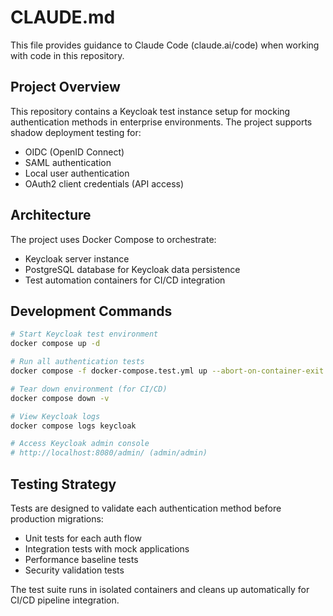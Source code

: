 # CLAUDE.md

This file provides guidance to Claude Code (claude.ai/code) when working with code in this repository.

## Project Overview

This repository contains a Keycloak test instance setup for mocking authentication methods in enterprise environments. The project supports shadow deployment testing for:

- OIDC (OpenID Connect)
- SAML authentication
- Local user authentication
- OAuth2 client credentials (API access)

## Architecture

The project uses Docker Compose to orchestrate:

- Keycloak server instance
- PostgreSQL database for Keycloak data persistence
- Test automation containers for CI/CD integration

## Development Commands

```bash
# Start Keycloak test environment
docker compose up -d

# Run all authentication tests
docker compose -f docker-compose.test.yml up --abort-on-container-exit

# Tear down environment (for CI/CD)
docker compose down -v

# View Keycloak logs
docker compose logs keycloak

# Access Keycloak admin console
# http://localhost:8080/admin/ (admin/admin)
```

## Testing Strategy

Tests are designed to validate each authentication method before production migrations:

- Unit tests for each auth flow
- Integration tests with mock applications
- Performance baseline tests
- Security validation tests

The test suite runs in isolated containers and cleans up automatically for CI/CD pipeline integration.
